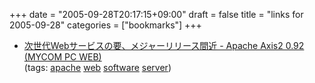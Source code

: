 +++
date = "2005-09-28T20:17:15+09:00"
draft = false
title = "links for 2005-09-28"
categories = ["bookmarks"]
+++

<ul>
	<li>
		<div><a href="http://pcweb.mycom.co.jp/news/2005/09/27/014.html">次世代Webサービスの要、メジャーリリース間近 - Apache Axis2 0.92 (MYCOM PC WEB)</a></div>
		<div>(tags: <a href="http://del.icio.us/nobu666/apache">apache</a> <a href="http://del.icio.us/nobu666/web">web</a> <a href="http://del.icio.us/nobu666/software">software</a> <a href="http://del.icio.us/nobu666/server">server</a>)</div>
	</li>
</ul>

